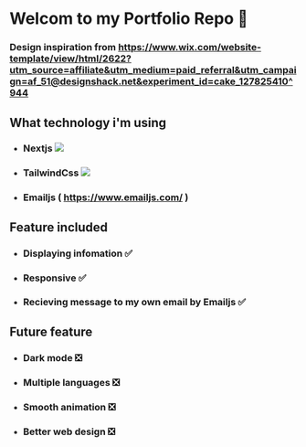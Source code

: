 # Welcom to my Portfolio Repo :wave:
### Design inspiration from https://www.wix.com/website-template/view/html/2622?utm_source=affiliate&utm_medium=paid_referral&utm_campaign=af_51@designshack.net&experiment_id=cake_127825410^944
## What technology i'm using 
- ### Nextjs ![](https://skillicons.dev/icons?i=nextjs)
- ### TailwindCss ![](https://skillicons.dev/icons?i=tailwindcss)
- ### Emailjs ( https://www.emailjs.com/ )
## Feature included
- ### Displaying infomation :white_check_mark:
- ### Responsive :white_check_mark:
- ### Recieving message to my own email by Emailjs :white_check_mark:
## Future feature
- ### Dark mode :negative_squared_cross_mark:
- ### Multiple languages :negative_squared_cross_mark:
- ### Smooth animation :negative_squared_cross_mark:
- ### Better web design :negative_squared_cross_mark:
